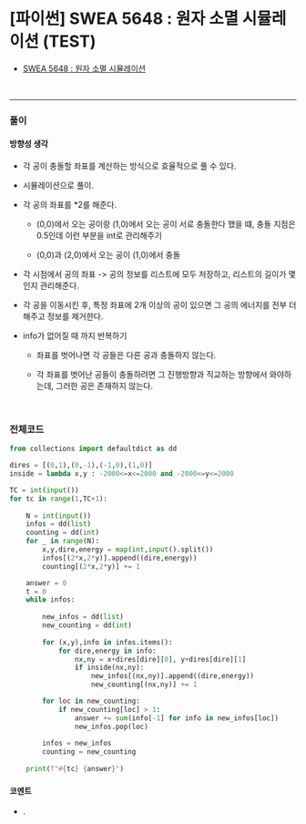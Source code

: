 # **[파이썬] SWEA 5648 : 원자 소멸 시뮬레이션 (TEST)**
* [SWEA 5648 : 원자 소멸 시뮬레이션](https://swexpertacademy.com/main/code/problem/problemDetail.do?contestProbId=AWXRFInKex8DFAUo#none)
<br>

---

### **풀이**

#### **방향성 생각**

* 각 공이 충돌할 좌표를 계산하는 방식으로 효율적으로 풀 수 있다.

* 시뮬레이션으로 풀이.

* 각 공의 좌표를 *2를 해준다.
  
  * (0,0)에서 오는 공이랑 (1,0)에서 오는 공이 서로 충돌한다 했을 떄, 충돌 지점은 0.5인데 이런 부분을 int로 관리해주기

  * (0,0)과 (2,0)에서 오는 공이 (1,0)에서 충돌

* 각 시점에서 공의 좌표 -> 공의 정보를 리스트에 모두 저장하고, 리스트의 길이가 몇인지 관리해준다.

* 각 공을 이동시킨 후, 특정 좌표에 2개 이상의 공이 있으면 그 공의 에너지를 전부 더해주고 정보를 제거한다.

* info가 없어질 때 까지 반복하기
  
  * 좌표를 벗어나면 각 공들은 다른 공과 충돌하지 않는다.
 
  * 각 좌표를 벗어난 공들이 충돌하려면 그 진행방향과 직교하는 방향에서 와야하는데, 그러한 공은 존재하지 않는다.


<br>


### **전체코드**
```python
from collections import defaultdict as dd

dires = [(0,1),(0,-1),(-1,0),(1,0)]
inside = lambda x,y : -2000<=x<=2000 and -2000<=y<=2000

TC = int(input())
for tc in range(1,TC+1):
    
    N = int(input())
    infos = dd(list)
    counting = dd(int)
    for _ in range(N):
        x,y,dire,energy = map(int,input().split())
        infos[(2*x,2*y)].append((dire,energy))
        counting[(2*x,2*y)] += 1

    answer = 0
    t = 0
    while infos:
        
        new_infos = dd(list)
        new_counting = dd(int)
        
        for (x,y),info in infos.items():
            for dire,energy in info:
                nx,ny = x+dires[dire][0], y+dires[dire][1]
                if inside(nx,ny):
                    new_infos[(nx,ny)].append((dire,energy))
                    new_counting[(nx,ny)] += 1

        for loc in new_counting:
            if new_counting[loc] > 1:
                answer += sum(info[-1] for info in new_infos[loc])
                new_infos.pop(loc)
        
        infos = new_infos
        counting = new_counting
                
    print(f"#{tc} {answer}")
```

#### **코멘트**

* .